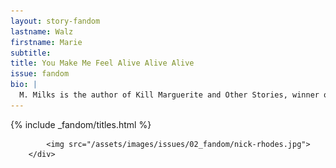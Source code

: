 ```yaml
---
layout: story-fandom
lastname: Walz
firstname: Marie
subtitle: 
title: You Make Me Feel Alive Alive Alive
issue: fandom
bio: |
  M. Milks is the author of Kill Marguerite and Other Stories, winner of the 2015 Devil’s Kitchen Reading Award in Fiction and a Lambda Literary Award finalist; as well as three chapbooks, most recently The Feels, an exploration of fan fiction and affect. They are editor of The &NOW Awards 3: The Best Innovative Writing, 2011-2013 and co-editor of Asexualities: Feminist and Queer Perspectives.
---
```


<style>


.section {
    height: 100vh;
}

.section-img {
    display: none;
}

.section-intro {
      height: 100vh;

}

#aliveintro img {
    position: absolute;
}

.story-title {
	position: relative;
    z-index: 10;
}




.section-intro-text {

    background: white;

}



.section-essay p {
    font-size: 2rem;
}

    

</style>


<div id="aliveintro" class="section-intro section">
			                 {% include _fandom/titles.html %}

            <img src="/assets/images/issues/02_fandom/nick-rhodes.jpg">
        </div>
</div><!-- /section-intro -->


<div class="section-story">

<div class="inner-section-wrapper">

    <div class="text-wrapper"><p>The defining moment was when the velvet unicorn poster was replaced by the enormous poster of the boys. My dad came into my room later and asked &quot;are those boys or girls?&quot;</p>  
    <p>I knew they were the portal to everything I needed. I didn’t know who I was until I met them. I read everything about them I could, obsessed. My focus narrowed on the smartest, cleverest and prettiest one in the band. I hung on his every word in the teen mag interviews. I knew he liked prawns, strawberries, and Remy Martin. I would toast a drink to poster Nick with a crystal tumbler of Sunshine Punch Kool-Aid every night. I stayed up late and tape-recorded the audio from <i>Lifestyles of the Rich and Famous</i> and listened to it on my Walkman, memorizing the timbre of his voice. I read Andy Warhol’s <i>From A to B and Back Again</i> because he did. Bought and wore the Yves St. Laurent lipstick he wore. Limited my clothing color palette to black, white, grey and red. Bought myself a leather tie. I wanted to inhabit him in every way.</p>  
    <p>Twenty-something years later, I had a creative crisis and asked myself the question, &quot;Why the fuck was I bothering?&quot; It struck me that it was all his fault. It also struck me that my queerness was also all his fault. My attraction was to those who existed in liminal gender spaces, the femme-est men and the butchest women. My interest in Duran Duran’s music had sharply dropped after 1987, but I decided to catch up after years of not paying attention. I spied on various fan communities to learn the latest gossip. I collaborated with drag kings, models, musicians and performance artists on a wide variety of projects. Some fans found my work and called me &quot;a crazy stalker.&quot;</p>
    <p>For the last seven years of artmaking, I’ve gotten very close to him. I had a back and forth with his publicist about my work when my all-girl Duran Duran cover band got some press. My work was in an art fair in London when he was visiting art fairs. I was lined up to assist in an interview which was cancelled last-minute. I stalked him outside concerts and clubs, but Nick eluded me, hiding in shadowy hotels bars with his Remy Martin, every single time.</p>
    <p>But in recent years, the thrill has worn off, and I won’t be chasing him down next time he’s in town. As time has gone by, he’s gotten less queer as I’ve become more. He’s traded in his queeny heavy-makeup glam rock look for fuddy-duddy old hipster. He is beetle-browed, resembling the actor Dudley Moore, and his gorgeous hair has receded into a comb over. His latest girlfriend is an Italian fangirl, young enough to be his daughter. </p>
    <p> He’s become just another dirty old man.</p>


    </div><!-- /text-wrapper -->

</div><!-- /inner-section-wrapper -->
</div><!-- /section-story -->




<script>
    var imgSrc = '/assets/images/issues/02_fandom/nick-rhodes.jpg';


  function generateImage() {
  var img = document.createElement('img')
  var container = document.getElementById("aliveintro");
    var availW = container.offsetWidth  - 60;
    var availH = container.offsetHeight  - 60;
    var randomY = Math.round(Math.random() * availH) + 'px';
    var randomX = Math.round(Math.random() * availW) + 'px';

  img.src = imgSrc;
  img.setAttribute("height", "94");
img.setAttribute("width", "75");
img.style.left = randomX;
img.style.top = randomY;
  
  return img;
}

for (var i = 0; i < 20; i++ ) {
  document.getElementById("aliveintro").appendChild(generateImage());
}
</script>